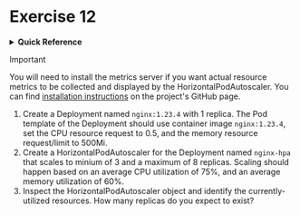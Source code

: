 # Exercise 12

<details>
<summary><b>Quick Reference</b></summary>
<p>

* Namespace: `default`<br>
* Documentation: [Deployments](https://kubernetes.io/docs/concepts/workloads/controllers/deployment/), [Horizontal Pod Autoscaling](https://kubernetes.io/docs/tasks/run-application/horizontal-pod-autoscale/)

</p>
</details>

> [!IMPORTANT]
> You will need to install the metrics server if you want actual resource metrics to be collected and displayed by the HorizontalPodAutoscaler. You can find [installation instructions](https://github.com/kubernetes-sigs/metrics-server#installation) on the project's GitHub page.



1. Create a Deployment named `nginx:1.23.4` with 1 replica. The Pod template of the Deployment should use container image `nginx:1.23.4`, set the CPU resource request to 0.5, and the memory resource request/limit to 500Mi.
2. Create a HorizontalPodAutoscaler for the Deployment named `nginx-hpa` that scales to minium of 3 and a maximum of 8 replicas. Scaling should happen based on an average CPU utilization of 75%, and an average memory utilization of 60%.
3. Inspect the HorizontalPodAutoscaler object and identify the currently-utilized resources. How many replicas do you expect to exist?